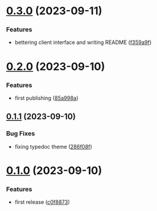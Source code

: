 # [0.3.0](https://github.com/codibre/nodejs-grpc-mutex-client/compare/v0.2.0...v0.3.0) (2023-09-11)


### Features

* bettering client interface and writing README ([f359a9f](https://github.com/codibre/nodejs-grpc-mutex-client/commit/f359a9f99c54d7eae264e56b300ae1b1bb7b80a7))

# [0.2.0](https://github.com/codibre/nodejs-grpc-mutex-client/compare/v0.1.1...v0.2.0) (2023-09-10)


### Features

* first publishing ([85a998a](https://github.com/codibre/nodejs-grpc-mutex-client/commit/85a998afb270d6cd0eb7f96d07902190c13d349b))

## [0.1.1](https://github.com/codibre/nodejs-grpc-mutex-client/compare/v0.1.0...v0.1.1) (2023-09-10)


### Bug Fixes

* fixing typedoc theme ([286f08f](https://github.com/codibre/nodejs-grpc-mutex-client/commit/286f08f39d6f7bb3799b4b89eb238527d45a56ac))

# [0.1.0](https://github.com/codibre/nodejs-grpc-mutex-client/compare/v0.0.0...v0.1.0) (2023-09-10)


### Features

* first release ([c0f8873](https://github.com/codibre/nodejs-grpc-mutex-client/commit/c0f8873a188f668d0b0070eb78a8baddeda0f304))
